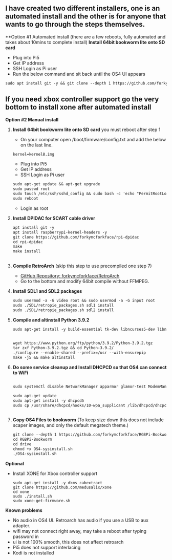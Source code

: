 **I have created two different installers, one is an automated install and the other is for anyone that wants to go through the steps themselves.**
--------------------------------------------------------------
**Option #1 Automated install (there are a few reboots, fully automated and takes about 10mins to complete install)
**Install 64bit bookworm lite onto SD card**
   - Plug into Pi5
   - Get IP address
   - SSH Login as Pi user
   - Run the below command and sit back until the OS4 UI appears
   ```markdown
   sudo apt install git -y && git clone --depth 1 https://github.com/forkymcforkface/RGBPi-Bookworm && cd RGBPi-Bookworm && chmod +x Install-OS4.sh && ./Install-OS4.sh
   ```
   If you need xbox controller support go the very bottom to install xone after automated install
--------------------------------------------------------------
**Option #2 Manual install**
   1. **Install 64bit bookworm lite onto SD card** you must reboot after step 1
      - On your computer open /boot/firmware/config.txt and add the below on the last line.
      ```markdown
      kernel=kernel8.img
      ```
      - Plug into Pi5
      - Get IP address
      - SSH Login as Pi user
        
      ```markdown
      sudo apt-get update && apt-get upgrade
      sudo passwd root
      sudo touch /etc/ssh/sshd_config && sudo bash -c 'echo "PermitRootLogin yes" >> /etc/ssh/sshd_config'
      sudo reboot
      ```
      - Login as root    

   
   2. **Install DPIDAC for SCART cable driver**
      ```markdown
      apt install git -y
      apt install raspberrypi-kernel-headers -y
      git clone https://github.com/forkymcforkface/rpi-dpidac
      cd rpi-dpidac
      make
      make install
   
   3. **Compile RetroArch** (skip this step to use precompiled one step 7)
      - [GitHub Repository: forkymcforkface/RetroArch](https://github.com/forkymcforkface/RetroArch)
      - Go to the bottom and modify 64bit compile without FFMPEG.
   
   4. **Install SDL1 and SDL2 packages**
       ```markdown 
      sudo usermod -a -G video root && sudo usermod -a -G input root
      sudo ./SDL/retropie_packages.sh sdl1 install
      sudo ./SDL/retropie_packages.sh sdl2 install
      ```
   
   5. **Compile and altinstall Python 3.9.2**
      ```markdown
      sudo apt-get install -y build-essential tk-dev libncurses5-dev libncursesw5-dev libreadline6-dev libdb5.3-dev libgdbm-dev libsqlite3-dev libssl-dev libbz2-dev libexpat1-dev liblzma-dev zlib1g-dev libffi-dev tar wget   vim systemtap-sdt-dev libsdl1.2-dev libimagequant0 libtiff5-dev libreadline8 librhash0 librole-tiny-perl librsvg2-2 librsvg2-common librtmp-dev librtmp1 librubberband2 libsamplerate0 libsasl2-2 libsasl2-modules-db libsasl2-modules libsdl-image1.2-dev libsdl-image1.2 libsdl-mixer1.2 libsdl-ttf2.0-0 libsdl1.2-dev libsdl1.2debian libsdl2-2.0-0 libsdl2-dev libsdl2-image-2.0-0 libsdl2-image-dev libsdl2-mixer-2.0-0 libsdl2-mixer-dev libsdl2-net-2.0-0 libsdl2-net-dev libsdl2-ttf-2.0-0 libsdl2-ttf-dev --allow-change-held-packages
   
      
      wget https://www.python.org/ftp/python/3.9.2/Python-3.9.2.tgz
      tar zxf Python-3.9.2.tgz && cd Python-3.9.2/
      ./configure --enable-shared --prefix=/usr --with-ensurepip
      make -j5 && make altinstall
   6. **Do some service cleanup and Install DHCPCD so that OS4 can connect to WiFi**
       ```markdown
       
      sudo systemctl disable NetworkManager apparmor glamor-test ModemManager rpi-eeprom-update rp1-test triggerhappy NetworkManager-wait-online
      
      sudo apt-get update
      sudo apt-get install -y dhcpcd5
      sudo cp /usr/share/dhcpcd/hooks/10-wpa_supplicant /lib/dhcpcd/dhcpcd-hooks/10-wpa_supplicant
   
   7. **Copy OS4 Files to bookworm** (To keep size down this does not include scaper images, and only the default megatech theme.)
      
      ```markdown
      git clone --depth 1 https://github.com/forkymcforkface/RGBPi-Bookworm
      cd RGBPi-Bookworm
      cd drive
      chmod +x OS4-sysinstall.sh
      ./OS4-sysinstall.sh
      ```
   
   **Optional**
   -  Install XONE for Xbox controller support
    
         ```
         sudo apt-get install -y dkms cabextract
         git clone https://github.com/medusalix/xone
         cd xone
         sudo ./install.sh
         sudo xone-get-firmware.sh
         ```
   **Known problems**
   - No audio in OS4 UI. Retroarch has audio if you use a USB to aux adapter.
   - wifi may not connect right away, may take a reboot after typing password in
   - ui is not 100% smooth, this does not affect retroarch
   - Pi5 does not support interlacing
   - Kodi is not installed

